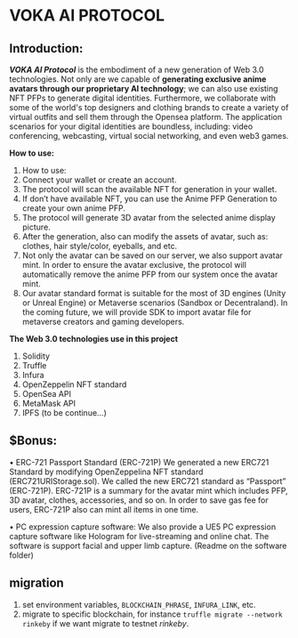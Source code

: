 # VOKA AI PROTOCOL

## Introduction:
***VOKA AI Protocol*** is the embodiment of a new generation of Web 3.0 technologies. 
Not only are we capable of **generating exclusive anime avatars through our proprietary AI technology**; 
we can also use existing NFT PFPs to generate digital identities. 
Furthermore, we collaborate with some of the world's top designers and clothing brands 
to create a variety of virtual outfits and sell them through the Opensea platform. 
The application scenarios for your digital identities are boundless, including: 
video conferencing, webcasting, virtual social networking, and even web3 games.

**How to use:**
1.	How to use:
1.	Connect your wallet or create an account. 
2.	The protocol will scan the available NFT for generation in your wallet.
3.	If don’t have available NFT, you can use the Anime PFP Generation to create your own anime PFP.
4.	The protocol will generate 3D avatar from the selected anime display picture.
5.	After the generation, also can modify the assets of avatar, such as: clothes, hair style/color, eyeballs, and etc. 
6.	Not only the avatar can be saved on our server, we also support avatar mint. In order to ensure the avatar exclusive, the protocol will automatically remove the anime PFP from our system once the avatar mint.
7.	Our avatar standard format is suitable for the most of 3D engines (Unity or Unreal Engine) or Metaverse scenarios (Sandbox or Decentraland). In the coming future, we will provide SDK to import avatar file for metaverse creators and gaming developers. 

**The Web 3.0 technologies use in this project**
1.	Solidity
2.	Truffle
3.	Infura
4.	OpenZeppelin NFT standard
5.	OpenSea API
6.	MetaMask API
7.	IPFS (to be continue…)

## $Bonus:
•	ERC-721 Passport Standard (ERC-721P)
We generated a new ERC721 Standard by modifying OpenZeppelina NFT standard (ERC721URIStorage.sol). We called the new ERC721 standard as “Passport” (ERC-721P). 
ERC-721P is a summary for the avatar mint which includes PFP, 3D avatar, clothes, accessories, and so on. In order to save gas fee for users, ERC-721P also can mint all items in one time. 

•	PC expression capture software:
We also provide a UE5 PC expression capture software like Hologram for live-streaming and online chat. The software is support facial and upper limb capture.  (Readme on the software folder)

## migration

1. set environment variables, `BLOCKCHAIN_PHRASE`, `INFURA_LINK`, etc.
2. migrate to specific blockchain, for instance `truffle migrate --network rinkeby` if we want migrate to testnet *rinkeby*.
